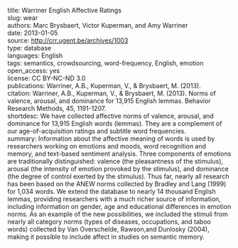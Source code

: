 title: Warriner English Affective Ratings  
slug: wear  
authors: Marc Brysbaert, Victor Kuperman, and Amy Warriner  
date: 2013-01-05  
source: http://crr.ugent.be/archives/1003  
type: database  
languages: English  
tags: semantics, crowdsourcing, word-frequency, English, emotion  
open_access: yes  
license: CC BY-NC-ND 3.0  
publications: Warriner, A.B., Kuperman, V., & Brysbaert, M. (2013).  
citation: Warriner, A.B., Kuperman, V., & Brysbaert, M. (2013). Norms of valence, arousal, and dominance for 13,915 English lemmas. Behavior Research Methods, 45, 1191-1207.  
shortdesc: We have collected affective norms of valence, arousal, and dominance for 13,915 English words (lemmas). They are a complement of our age-of-acquisition ratings and subtitle word frequencies.  
summary: Information about the affective meaning of words is used by researchers working on emotions and moods, word recognition and memory, and text-based sentiment analysis. Three components of emotions are traditionally distinguished: valence (the pleasantness of the stimulus), arousal (the intensity of emotion provoked by the stimulus), and dominance (the degree of control exerted by the stimulus). Thus far, nearly all research has been based on the ANEW norms collected by Bradley and Lang (1999) for 1,034 words. We extend the database to nearly 14 thousand English lemmas, providing researchers with a much richer source of information, including information on gender, age and educational differences in emotion norms. As an example of the new possibilities, we included the stimuli from nearly all category norms (types of diseases, occupations, and taboo words) collected by Van Overschelde, Rawson,and Dunlosky (2004), making it possible to include affect in studies on semantic memory.  
